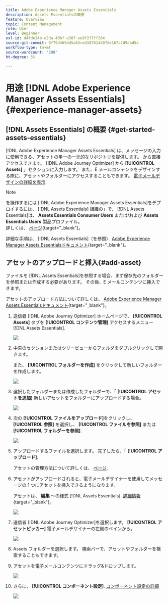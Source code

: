 ```yaml
---
title: Adobe Experience Manager Assets Essentials
description: Assets Essentialsの概要
feature: Overview
topic: Content Management
role: User
level: Beginner
exl-id: d4fde14b-e2da-40bf-a387-ee9f2f7ff204
source-git-commit: 0f79d465dd5a63ced107614407de167c7d9dad5a
workflow-type: tm+mt
source-wordcount: '398'
ht-degree: 5%

---
```


# 用途 [!DNL Adobe Experience Manager Assets Essentials] {#experience-manager-assets}

## [!DNL Assets Essentials] の概要  {#get-started-assets-essentials}


[!DNL Adobe Experience Manager Assets Essentials] は、メッセージの入力に使用できる、アセットの単一の一元的なリポジトリを提供します。 から直接アクセスできます。 [!DNL Adobe Journey Optimizer] から **[!UICONTROL Assets]** 」セクションに入力します。 また、E メールコンテンツをデザインする際に、アセットやフォルダーにアクセスすることもできます。 [電子メールデザインの詳細を表示](design-emails.md).

>[!NOTE]
>
> を操作するには [!DNL Adobe Experience Manager Assets Essentials]をデプロイするには、 [!DNL Assets Essentials] 組織の」で、 [!DNL Assets Essentials]は、 **Assets Essentials Consumer Users** または/および **Assets Essentials Users** 製品プロファイル。 <br> 詳しくは、 [ページ](https://experienceleague.adobe.com/docs/experience-manager-assets-essentials/help/deploy-administer.html?lang=ja){target=&quot;_blank&quot;}。

詳細な手順は、 [!DNL Assets Essentials]（を参照） [Adobe Experience Manager Assets Essentialsドキュメント](https://experienceleague.adobe.com/docs/experience-manager-assets-essentials/help/introduction.html?lang=ja){target=&quot;_blank&quot;}。

## アセットのアップロードと挿入{#add-asset}

ファイルを [!DNL Assets Essentials]を参照する場合、まず保存先のフォルダーを参照または作成する必要があります。 その後、E メールコンテンツに挿入できます。

アセットのアップロード方法について詳しくは、 [Adobe Experience Manager Assets Essentialsドキュメント](https://experienceleague.adobe.com/docs/experience-manager-assets-essentials/help/add-delete.html){target=&quot;_blank&quot;}。

1. 送信者 [!DNL Adobe Journey Optimizer] ホームページで、 **[!UICONTROL Assets]** タブを **[!UICONTROL コンテンツ管理]** アクセスするメニュー [!DNL Assets Essentials].

   ![](assets/media_library_1.png)

1. 中央のセクションまたはツリービューからフォルダをダブルクリックして開きます。

   また、 **[!UICONTROL フォルダーを作成]** をクリックして新しいフォルダーを作成します。

   ![](assets/media_library_8.png)

1. 選択したフォルダーまたは作成したフォルダーで、「 **[!UICONTROL アセットを追加]** 新しいアセットをフォルダーにアップロードする場合。

   ![](assets/media_library_2.png)

1. 次の **[!UICONTROL ファイルをアップロード]**&#x200B;をクリックし、 **[!UICONTROL 参照]** を選択し、 **[!UICONTROL ファイルを参照]** または **[!UICONTROL フォルダーを参照]**.

   ![](assets/media_library_3.png)

1. アップロードするファイルを選択します。 完了したら、「 **[!UICONTROL アップロード]**.

   アセットの管理方法について詳しくは、 [ページ](https://experienceleague.adobe.com/docs/experience-manager-assets-essentials/help/manage-organize.html).

1. アセットがアップロードされると、電子メールデザイナーを使用してメッセージの 1 つにアセットを挿入できるようになります。

   アセットは、 **編集** ～の様式 [!DNL Assets Essentials]. [詳細情報](https://experienceleague.adobe.com/docs/experience-manager-assets-essentials/help/edit-images.html){target=&quot;_blank&quot;}。

   ![](assets/media_library_12.png)

1. 送信者 [!DNL Adobe Journey Optimizer]を選択します。 **[!UICONTROL アセットピッカー]** 電子メールデザイナーの左側のペインから。

   ![](assets/media_library_5.png)

1. Assets フォルダーを選択します。 検索バーで、アセットやフォルダーを検索することもできます。

1. アセットを電子メールコンテンツにドラッグ&amp;ドロップします。

   ![](assets/media_library_6.png)

1. さらに、 **[!UICONTROL コンポーネント設定]**. [コンポーネント設定の詳細](content-components.md)

   ![](assets/media_library_13.png)
